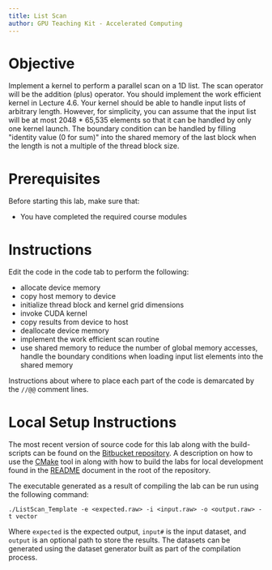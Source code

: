 ```yaml
---
title: List Scan
author: GPU Teaching Kit - Accelerated Computing
---
```


# Objective

Implement a kernel to perform a parallel scan on a 1D list.
The scan operator will be the addition (plus) operator.
You should implement the work efficient kernel in Lecture 4.6.
Your kernel should be able to handle input lists of arbitrary length.
However, for simplicity, you can assume that the input list will be at most 2048 * 65,535 elements so that it can be handled by only one kernel launch.
The boundary condition can be handled by filling "identity value (0 for sum)" into the shared memory of the last block when the length is not a multiple of the thread block size.

# Prerequisites

Before starting this lab, make sure that:

* You have completed the required course modules

# Instructions

Edit the code in the code tab to perform the following:

- allocate device memory
- copy host memory to device
- initialize thread block and kernel grid dimensions
- invoke CUDA kernel
- copy results from device to host
- deallocate device memory
- implement the work efficient scan routine
- use shared memory to reduce the number of global memory accesses, handle the boundary conditions when loading input list elements into the shared memory

Instructions about where to place each part of the code is
demarcated by the `//@@` comment lines.

# Local Setup Instructions

The most recent version of source code for this lab along with the build-scripts can be found on the [Bitbucket repository](LINKTOLAB). A description on how to use the [CMake](https://cmake.org/) tool in along with how to build the labs for local development found in the [README](LINKTOREADME) document in the root of the repository.

The executable generated as a result of compiling the lab can be run using the following command:


~~~
./ListScan_Template -e <expected.raw> -i <input.raw> -o <output.raw> -t vector
~~~

Where `expected` is the expected output, `input#` is the input dataset, and `output` is an optional path to store the results. The datasets can be generated using the dataset generator built as part of the compilation process.
